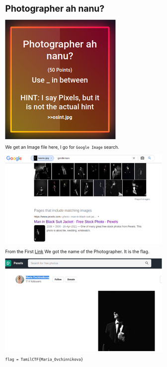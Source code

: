 # Photographer ah nanu?

![](img/chall.png)

We get an Image file here, I go for `Google Image` search.

![](img/1.png)

From the First [Link](https://www.pexels.com/photo/man-in-black-suit-jacket-7532775/) We got the name of the Photographer. It is the flag.

![](img/flag.png)

```flag = TamilCTF{Maria_Ovchinnikova}```
